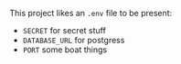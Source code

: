 This project likes an `.env` file to be present:

- `SECRET` for secret stuff
- `DATABASE_URL` for postgress
- `PORT` some boat things